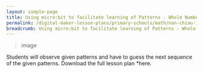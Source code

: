 ```yaml
---
layout: simple-page
title: Using micro:bit to facilitate learning of Patterns - Whole Numbers
permalink: /digital-maker-lesson-plans/primary-schools/math/nan-chiau-1/
breadcrumb: Using micro:bit to facilitate learning of Patterns - Whole Numbers
---
```


> image

Students will observe given patterns and have to guess the next sequence of the given patterns. Download the full lesson plan *here.
